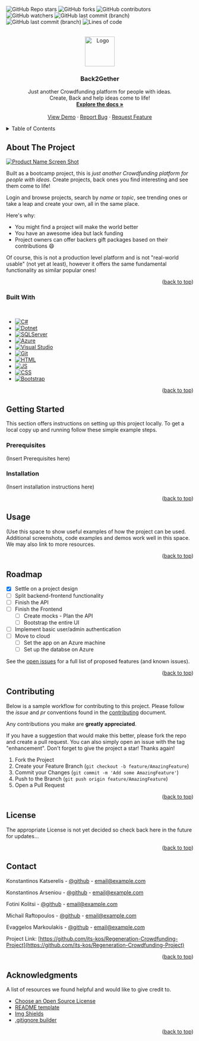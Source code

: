 <!-- Improved compatibility of back to top link: See: https://github.com/othneildrew/Best-README-Template/pull/73 -->
<a name="readme-top"></a>
<!--
*** Thanks for checking out the Best-README-Template. If you have a suggestion
*** that would make this better, please fork the repo and create a pull request
*** or simply open an issue with the tag "enhancement".
*** Don't forget to give the project a star!
*** Thanks again! Now go create something AMAZING! :D
-->



<!-- PROJECT SHIELDS -->
<!--
*** I'm using markdown "reference style" links for readability.
*** Reference links are enclosed in brackets [ ] instead of parentheses ( ).
*** See the bottom of this document for the declaration of the reference variables
*** for contributors-url, forks-url, etc. This is an optional, concise syntax you may use.
*** https://www.markdownguide.org/basic-syntax/#reference-style-links
-->
![GitHub Repo stars](https://img.shields.io/github/stars/its-kos/Regeneration-Crowdfunding-Project)
![GitHub forks](https://img.shields.io/github/forks/its-kos/Regeneration-Crowdfunding-Project)
![GitHub contributors](https://img.shields.io/github/contributors/its-kos/Regeneration-Crowdfunding-Project)
![GitHub watchers](https://img.shields.io/github/watchers/its-kos/Regeneration-Crowdfunding-Project?color=3399ff)
![GitHub last commit (branch)](https://img.shields.io/github/last-commit/its-kos/Regeneration-Crowdfunding-Project/frontend)
![GitHub last commit (branch)](https://img.shields.io/github/last-commit/its-kos/Regeneration-Crowdfunding-Project/backend)
![Lines of code](https://img.shields.io/tokei/lines/github/its-kos/Regeneration-Crowdfunding-Project)
<!--[![MIT License][license-shield]][license-url]-->



<!-- PROJECT LOGO -->
<br />
<div align="center">
  <a href="https://github.com/othneildrew/Best-README-Template">
    <img src="images/logo.png" alt="Logo" width="80" height="80">
  </a>

  <h3 align="center">Back2Gether</h3>

  <p align="center">
    Just another Crowdfunding platform for people with ideas. 
    <br/>
    Create, Back and help ideas come to life!
    <br />
    <a href=""><strong>Explore the docs »</strong></a>
    <br />
    <br />
    <a href="">View Demo</a>
    ·
    <a href="https://github.com/its-kos/Regeneration-Crowdfunding-Project/issues">Report Bug</a>
    ·
    <a href="https://github.com/its-kos/Regeneration-Crowdfunding-Project/issues">Request Feature</a>
  </p>
</div>



<!-- TABLE OF CONTENTS -->
<details>
  <summary>Table of Contents</summary>
  <ol>
    <li>
      <a href="#about-the-project">About The Project</a>
      <ul>
        <li><a href="#built-with">Built With</a></li>
      </ul>
    </li>
    <li>
      <a href="#getting-started">Getting Started</a>
      <ul>
        <li><a href="#prerequisites">Prerequisites</a></li>
        <li><a href="#installation">Installation</a></li>
      </ul>
    </li>
    <li><a href="#usage">Usage</a></li>
    <li><a href="#roadmap">Roadmap</a></li>
    <li><a href="#contributing">Contributing</a></li>
    <li><a href="#license">License</a></li>
    <li><a href="#contact">Contact</a></li>
    <li><a href="#acknowledgments">Acknowledgments</a></li>
  </ol>
</details>



<!-- ABOUT THE PROJECT -->
## About The Project

[![Product Name Screen Shot][product-screenshot]](https://example.com)

Built as a bootcamp project, this is *just another Crowdfunding platform for people with ideas*. Create projects, back ones you find interesting and see them come to life! 

Login and browse projects, search by *name* or *topic*, see trending ones or take a leap and create your own, all in the same place.

Here's why:
* You might find a project will make the world better
* You have an awesome idea but lack funding
* Project owners can offer backers gift packages based on their contributions :smile:

Of course, this is not a production level platform and is not "real-world usable" (not yet at least), however it offers the same fundamental functionality as similar popular ones!

<p align="right">(<a href="#readme-top">back to top</a>)</p>



### Built With

<br/>

* [![C#][C#]][C#-url]
* [![Dotnet][Dotnet]][Dotnet-url]
* [![SQLServer][SQLServer]][SQLServer-url]
* [![Azure][Azure]][Azure-url]
* [![Visual Studio][Visual Studio]][Visual Studio-url]
* [![Git][Git]][Git-url]
* [![HTML][HTML]][HTML-url]
* [![JS][JS]][JS-url]
* [![CSS][CSS]][CSS-url]
* [![Bootstrap][Bootstrap]][Bootstrap-url]

<p align="right">(<a href="#readme-top">back to top</a>)</p>



<!-- GETTING STARTED -->
## Getting Started

This section offers instructions on setting up this project locally.
To get a local copy up and running follow these simple example steps.

### Prerequisites

(Insert Prerequisites here)

### Installation

(Insert installation instructions here)

<p align="right">(<a href="#readme-top">back to top</a>)</p>



<!-- USAGE EXAMPLES -->
## Usage

(Use this space to show useful examples of how the project can be used. Additional screenshots, code examples and demos work well in this space. We may also link to more resources.

<!--  _For more examples, please refer to the [Documentation](https://example.com)_  -->

<p align="right">(<a href="#readme-top">back to top</a>)</p>



<!-- ROADMAP -->
## Roadmap

- [x] Settle on a project design
- [ ] Split backend-frontend functionality
- [ ] Finish the API
- [ ] Finish the Frontend
    - [ ] Create mocks - Plan the API
    - [ ] Bootstrap the entire UI 
- [ ] Implement basic user/admin authentication
- [ ] Move to cloud
    - [ ] Set the app on an Azure machine
    - [ ] Set up the databse on Azure

See the [open issues](https://github.com/its-kos/Regeneration-Crowdfunding-Project/issues) for a full list of proposed features (and known issues).

<p align="right">(<a href="#readme-top">back to top</a>)</p>



<!-- CONTRIBUTING -->
## Contributing

Below is a sample workflow for contributing to this project. Please follow the *issue* and *pr* conventions found in the [contributing]() document.

Any contributions you make are **greatly appreciated**.

If you have a suggestion that would make this better, please fork the repo and create a pull request. You can also simply open an issue with the tag "enhancement".
Don't forget to give the project a star! Thanks again!

1. Fork the Project
2. Create your Feature Branch (`git checkout -b feature/AmazingFeature`)
3. Commit your Changes (`git commit -m 'Add some AmazingFeature'`)
4. Push to the Branch (`git push origin feature/AmazingFeature`)
5. Open a Pull Request

<p align="right">(<a href="#readme-top">back to top</a>)</p>



<!-- LICENSE -->
## License

<!--Distributed under the MIT License. See `LICENSE.txt` for more information.-->
The appropriate License is not yet decided so check back here in the future for updates...

<p align="right">(<a href="#readme-top">back to top</a>)</p>



<!-- CONTACT -->
## Contact

Konstantinos Katserelis - [@github](https://github.com/its-kos) - email@example.com

Konstantinos Arseniou - [@github](https://github.com/arseniouKon) - email@example.com

Fotini Kolitsi - [@github](https://github.com/rubinio77) - email@example.com

Michail Raftopoulos - [@github](https://github.com/mihosraf) - email@example.com

Evaggelos Markoulakis - [@github](https://github.com/vagmark30) - email@example.com


Project Link: [https://github.com/its-kos/Regeneration-Crowdfunding-Project](https://github.com/its-kos/Regeneration-Crowdfunding-Project)

<p align="right">(<a href="#readme-top">back to top</a>)</p>



<!-- ACKNOWLEDGMENTS -->
## Acknowledgments

A list of resources we found helpful and would like to give credit to.

* [Choose an Open Source License](https://choosealicense.com)
* [README template](https://github.com/othneildrew/Best-README-Template)
* [Img Shields](https://shields.io)
* [.gitignore builder](https://www.toptal.com/developers/gitignore)

<p align="right">(<a href="#readme-top">back to top</a>)</p>



<!-- MARKDOWN LINKS & IMAGES -->
<!-- https://www.markdownguide.org/basic-syntax/#reference-style-links -->
[contributors-shield]: https://img.shields.io/github/contributors/othneildrew/Best-README-Template.svg?style=for-the-badge
[contributors-url]: https://github.com/its-kos/Regeneration-Crowdfunding-Project/network/dependencies
[forks-shield]: https://img.shields.io/github/forks/othneildrew/Best-README-Template.svg?style=for-the-badge
[forks-url]: https://github.com/its-kos/Regeneration-Crowdfunding-Project/network/members
[stars-shield]: https://img.shields.io/github/stars/othneildrew/Best-README-Template.svg?style=for-the-badge
[stars-url]: https://github.com/its-kos/Regeneration-Crowdfunding-Project/stargazers
[issues-shield]: https://img.shields.io/github/issues/othneildrew/Best-README-Template.svg?style=for-the-badge
[issues-url]: https://github.com/its-kos/Regeneration-Crowdfunding-Project/issues
[license-shield]: https://img.shields.io/github/license/othneildrew/Best-README-Template.svg?style=for-the-badge
[license-url]: https://github.com/othneildrew/Best-README-Template/blob/master/LICENSE.txt
[linkedin-shield]: https://img.shields.io/badge/-LinkedIn-black.svg?style=for-the-badge&logo=linkedin&colorB=555
[linkedin-url]: https://linkedin.com/in/konstantinos-katserelis
[product-screenshot]: images/screenshot.png

[C#]: https://img.shields.io/badge/c%23-%23239120.svg?style=for-the-badge&logo=c-sharp&logoColor=white
[C#-url]: https://learn.microsoft.com/en-us/dotnet/csharp/
[Dotnet]: https://img.shields.io/badge/.NET-5C2D91?style=for-the-badge&logo=.net&logoColor=white
[Dotnet-url]: https://dotnet.microsoft.com/en-us/
[SQLServer]: https://img.shields.io/badge/Microsoft%20SQL%20Server-CC2927?style=for-the-badge&logo=microsoft%20sql%20server&logoColor=white
[SQLServer-url]: https://www.microsoft.com/en-us/sql-server/sql-server-downloads
[Azure]: https://img.shields.io/badge/azure-%230072C6.svg?style=for-the-badge&logo=microsoftazure&logoColor=white
[Azure-url]: https://azure.microsoft.com/en-us
[Visual Studio]: https://img.shields.io/badge/Visual%20Studio-5C2D91.svg?style=for-the-badge&logo=visual-studio&logoColor=white
[Visual Studio-url]: https://visualstudio.microsoft.com/
[Git]: https://img.shields.io/badge/git-%23F05033.svg?style=for-the-badge&logo=git&logoColor=white
[Git-url]: https://git-scm.com/
[HTML]: https://img.shields.io/badge/html5-%23E34F26.svg?style=for-the-badge&logo=html5&logoColor=white
[HTML-url]: https://www.w3schools.com/html/
[JS]: https://img.shields.io/badge/javascript-%23323330.svg?style=for-the-badge&logo=javascript&logoColor=%23F7DF1E
[JS-url]: https://www.w3schools.com/js/
[CSS]: https://img.shields.io/badge/css3-%231572B6.svg?style=for-the-badge&logo=css3&logoColor=white
[CSS-url]: https://www.w3schools.com/css/
[Bootstrap]: https://img.shields.io/badge/Bootstrap-563D7C?style=for-the-badge&logo=bootstrap&logoColor=white
[Bootstrap-url]: https://getbootstrap.com
